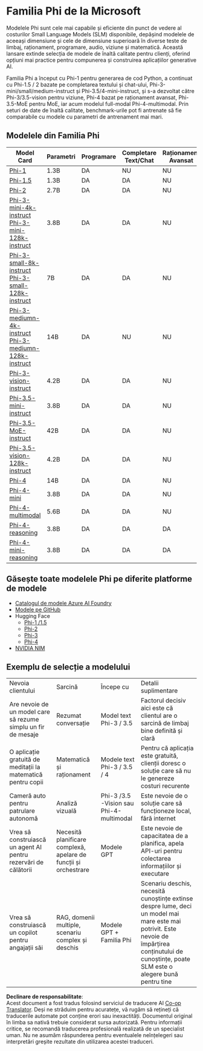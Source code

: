 <!--
CO_OP_TRANSLATOR_METADATA:
{
  "original_hash": "b5d936ffe4dfbab2244f6eb21b11f3b3",
  "translation_date": "2025-07-16T18:37:49+00:00",
  "source_file": "md/01.Introduction/01/01.PhiFamily.md",
  "language_code": "ro"
}
-->
# Familia Phi de la Microsoft

Modelele Phi sunt cele mai capabile și eficiente din punct de vedere al costurilor Small Language Models (SLM) disponibile, depășind modelele de aceeași dimensiune și cele de dimensiune superioară în diverse teste de limbaj, raționament, programare, audio, viziune și matematică. Această lansare extinde selecția de modele de înaltă calitate pentru clienți, oferind opțiuni mai practice pentru compunerea și construirea aplicațiilor generative AI.

Familia Phi a început cu Phi-1 pentru generarea de cod Python, a continuat cu Phi-1.5 / 2 bazate pe completarea textului și chat-ului, Phi-3-mini/small/medium-instruct și Phi-3.5/4-mini-instruct, și s-a dezvoltat către Phi-3/3.5-vision pentru viziune, Phi-4 bazat pe raționament avansat, Phi-3.5-MoE pentru MoE, iar acum modelul full-modal Phi-4-multimodal. Prin seturi de date de înaltă calitate, benchmark-urile pot fi antrenate să fie comparabile cu modele cu parametri de antrenament mai mari.

## Modelele din Familia Phi

<div style="font-size:8px">

| Model Card |Parametri|Programare|Completare Text/Chat|Raționament Avansat| Viziune | Audio | MoE
| - | -  | - | - |- |- |- |- |
|[Phi-1](https://huggingface.co/microsoft/phi-1)|1.3B| DA| NU | NU |NU |NU |NU |
|[Phi-1.5](https://huggingface.co/microsoft/phi-1_5)|1.3B| DA|DA| NU |NU |NU |NU |
|[Phi-2](https://huggingface.co/microsoft/phi-1_5)|2.7B| DA|DA| NU |NU |NU |NU |
|[Phi-3-mini-4k-instruct](https://huggingface.co/microsoft/Phi-3-mini-4k-instruct)<br/>[Phi-3-mini-128k-instruct](https://huggingface.co/microsoft/Phi-3-mini-128k-instruct)|3.8B| DA|DA| NU |NU |NU |NU |
|[Phi-3-small-8k-instruct](https://huggingface.co/microsoft/Phi-3-small-8k-instruct)<br/>[Phi-3-small-128k-instruct](https://huggingface.co/microsoft/Phi-3-small-128k-instruct)<br/>|7B| DA|DA| NU |NU |NU |NU |
|[Phi-3-mediumn-4k-instruct](https://huggingface.co/microsoft/Phi-3-medium-4k-instruct)<br>[Phi-3-mediumn-128k-instruct](https://huggingface.co/microsoft/Phi-3-medium-128k-instruct)|14B|DA|NU| NU |NU |NU |NU |
|[Phi-3-vision-instruct](https://huggingface.co/microsoft/Phi-3-vision-128k-instruct)|4.2B|DA|DA|NU |NU |NU |NU |
|[Phi-3.5-mini-instruct](https://huggingface.co/microsoft/Phi-3.5-mini-instruct)|3.8B|DA|DA| NU |NU |NU |NU |
|[Phi-3.5-MoE-instruct](https://huggingface.co/microsoft/Phi-3.5-MoE-instruct)|42B|DA|DA| NU |NU |NU |DA |
|[Phi-3.5-vision-128k-instruct](https://huggingface.co/microsoft/Phi-3.5-vision-instruct)|4.2B|DA|DA| NU |DA |NU |NU |
|[Phi-4](https://huggingface.co/microsoft/phi-4)|14B|DA|DA| NU |NU |NU |NU |
|[Phi-4-mini](https://huggingface.co/microsoft/Phi-4-mini-instruct)|3.8B|DA|DA| NU |NU |NU |NU |
|[Phi-4-multimodal](https://huggingface.co/microsoft/Phi-4-multimodal-instruct)|5.6B|DA|DA| NU |DA |DA |NU |
|[Phi-4-reasoning](../../../../../md/01.Introduction/01)|3.8B|DA|DA| DA |NU |NU |NU |
|[Phi-4-mini-reasoning](../../../../../md/01.Introduction/01)|3.8B|DA|DA| DA |NU |NU |NU |

</div>

## **Găsește toate modelele Phi pe diferite platforme de modele**

- [Catalogul de modele Azure AI Foundry](https://ai.azure.com/explore/models?selectedCollection=phi)
- [Modele pe GitHub](https://github.com/marketplace?query=Phi&type=models)
- Hugging Face
  - [Phi-1 /1.5](https://huggingface.co/collections/microsoft/phi-1-6626e29134744e94e222d572)
  - [Phi-2](https://huggingface.co/microsoft/phi-2)
  - [Phi-3](https://huggingface.co/collections/microsoft/phi-3-6626e15e9585a200d2d761e3)
  - [Phi-4](https://huggingface.co/collections/microsoft/phi-4-677e9380e514feb5577a40e4) 
- [NVIDIA NIM](https://build.nvidia.com/search?q=Phi)

## Exemplu de selecție a modelului

| | | | |
|-|-|-|-|
|Nevoia clientului|Sarcină|Începe cu|Detalii suplimentare|
|Are nevoie de un model care să rezume simplu un fir de mesaje|Rezumat conversație|Model text Phi-3 / 3.5|Factorul decisiv aici este că clientul are o sarcină de limbaj bine definită și clară|
|O aplicație gratuită de meditații la matematică pentru copii|Matematică și raționament|Modele text Phi-3 / 3.5 / 4|Pentru că aplicația este gratuită, clienții doresc o soluție care să nu le genereze costuri recurente|
|Cameră auto pentru patrulare autonomă|Analiză vizuală|Phi-3 /3.5 -Vision sau Phi-4-multimodal|Este nevoie de o soluție care să funcționeze local, fără internet|
|Vrea să construiască un agent AI pentru rezervări de călătorii|Necesită planificare complexă, apelare de funcții și orchestrare|Modele GPT|Este nevoie de capacitatea de a planifica, apela API-uri pentru colectarea informațiilor și executare|
|Vrea să construiască un copilot pentru angajații săi|RAG, domenii multiple, scenariu complex și deschis|Modele GPT + Familia Phi|Scenariu deschis, necesită cunoștințe extinse despre lume, deci un model mai mare este mai potrivit. Este nevoie de împărțirea conținutului de cunoștințe, poate SLM este o alegere bună pentru tine|

**Declinare de responsabilitate**:  
Acest document a fost tradus folosind serviciul de traducere AI [Co-op Translator](https://github.com/Azure/co-op-translator). Deși ne străduim pentru acuratețe, vă rugăm să rețineți că traducerile automate pot conține erori sau inexactități. Documentul original în limba sa nativă trebuie considerat sursa autorizată. Pentru informații critice, se recomandă traducerea profesională realizată de un specialist uman. Nu ne asumăm răspunderea pentru eventualele neînțelegeri sau interpretări greșite rezultate din utilizarea acestei traduceri.